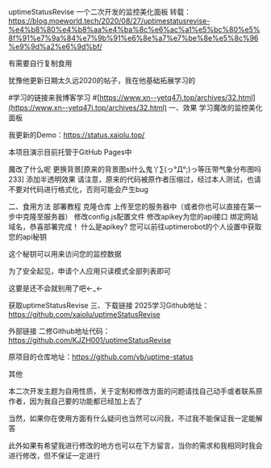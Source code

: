 uptimeStatusRevise 一个二次开发的监控美化面板
转载：https://blog.moeworld.tech/2020/08/27/uptimestatusrevise-%e4%b8%80%e4%b8%aa%e4%ba%8c%e6%ac%a1%e5%bc%80%e5%8f%91%e7%9a%84%e7%9b%91%e6%8e%a7%e7%be%8e%e5%8c%96%e9%9d%a2%e6%9d%bf/

有需要自行复制食用

犹豫他更新日期太久远2020的帖子，我在他基础拓展学习的



#学习的链接来我博客学习 
#[https://www.xn--yetq47i.top/archives/32.html](https://www.xn--yetq47i.top/archives/32.html) 
一、效果
学习魔改的监控美化面板

我更新的Demo：https://status.xaiolu.top/


本项目演示目前托管于GitHub Pages中

魔改了什么呢
更换背景[原来的背景图si什么鬼丫∑(っ°Д°;)っ等压带气象分布图吗233]
添加半透明效果
请注意，原来的代码被原作者压缩过，经过本人测试，也请不要对代码进行格式化，否则可能会产生bug

二、食用方法
部署教程
克隆仓库
上传至您的服务器中（或者你也可以直接在第一步中克隆至服务器）
修改config.js配置文件
修改apikey为您的api接口
绑定网站域名，恭喜部署完成！
什么是apikey?
您可以前往uptimerobot的个人设置中获取您的api秘钥

这个秘钥可以用来访问您的监控数据

为了安全起见，申请个人应用只读模式全部列表即可

这要是还不会就别用了吧←_←

获取uptimeStatusRevise
三、下载链接
2025学习Github地址：https://github.com/xaiolu/uptimeStatusRevise

外部链接
二修Github地址代码：https://github.com/KJZH001/uptimeStatusRevise

原项目的仓库地址：https://github.com/yb/uptime-status

其他

本二次开发主题为自用性质，关于定制和修改方面的问题请找自己动手或者联系原作者，因为我自己要的功能都已经加上去了

当然，如果你在使用方面有什么疑问也当然可以问我，不过我不能保证我一定能解答

此外如果有希望我进行修改的地方也可以在下方留言，当你的需求和我相同时我会进行修改，但不保证一定进行
